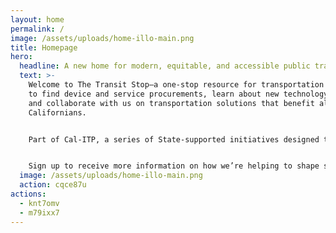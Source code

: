 ```yaml
---
layout: home
permalink: /
image: /assets/uploads/home-illo-main.png
title: Homepage
hero:
  headline: A new home for modern, equitable, and accessible public transit innovations
  text: >-
    Welcome to The Transit Stop—a one-stop resource for transportation providers
    to find device and service procurements, learn about new technology vendors,
    and collaborate with us on transportation solutions that benefit all
    Californians. 


    Part of Cal-ITP, a series of State-supported initiatives designed to deliver contactless fare collection and real-time travel data, the solutions on this site will help ensure that public transit in California leverages industry standards and specifications for simpler, cost-effective journey planning and fare payment.


    Sign up to receive more information on how we’re helping to shape seamless mobility access and increase transit ridership across our state.
  image: /assets/uploads/home-illo-main.png
  action: cqce87u
actions:
  - knt7omv
  - m79ixx7
---
```

